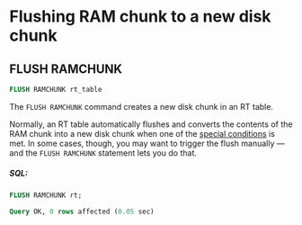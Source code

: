 # Flushing RAM chunk to a new disk chunk

## FLUSH RAMCHUNK

<!-- example flush_ramchunk -->

```sql
FLUSH RAMCHUNK rt_table
```

The `FLUSH RAMCHUNK` command creates a new disk chunk in an RT table.

Normally, an RT table automatically flushes and converts the contents of the RAM chunk into a new disk chunk when one of the [special conditions](../Creating_a_table/Local_tables/Plain_and_real-time_table_settings.md#ram-chunk-flushing-conditions) is met. In some cases, though, you may want to trigger the flush manually — and the `FLUSH RAMCHUNK` statement lets you do that.

<!-- intro -->
##### SQL:

<!-- request SQL -->

```sql
FLUSH RAMCHUNK rt;
```
<!-- response mysql -->
```sql
Query OK, 0 rows affected (0.05 sec)
```
<!-- end -->
<!-- proofread -->


